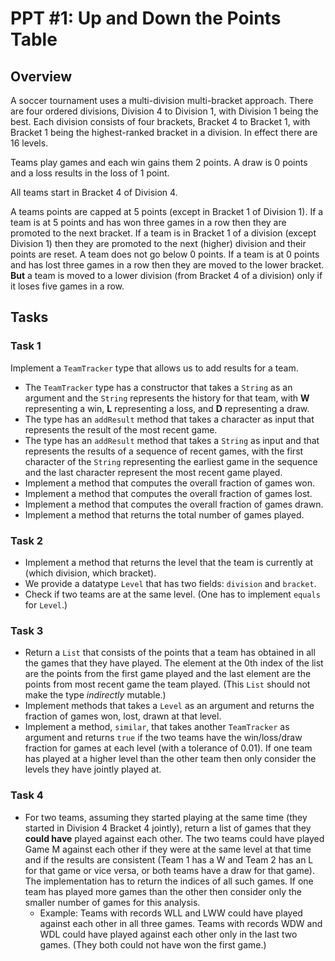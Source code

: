# PPT #1: Up and Down the Points Table
## Overview
A soccer tournament uses a multi-division multi-bracket approach. There are four ordered divisions, Division 4 to Division 1, with Division 1 being the best. Each division consists of four brackets, Bracket 4 to Bracket 1, with Bracket 1 being the highest-ranked bracket in a division. In effect there are 16 levels.

Teams play games and each win gains them 2 points. A draw is 0 points and a loss results in the loss of 1 point.

All teams start in Bracket 4 of Division 4. 

A teams points are capped at 5 points (except in Bracket 1 of Division 1). If a team is at 5 points and has won three games in a row then they are promoted to the next bracket. If a team is in Bracket 1 of a division (except Division 1) then they are promoted to the next (higher) division and their points are reset. A team does not go below 0 points. If a team is at 0 points and has lost three games in a row then they are moved to the lower bracket. **But** a team is moved to a lower division (from Bracket 4 of a division) only if it loses five games in a row.

## Tasks
### Task 1
Implement a `TeamTracker` type that allows us to add results for a team. 

- The `TeamTracker` type has a constructor that takes a `String` as an argument and the `String` represents the history for that team, with **W** representing a win, **L** representing a loss, and **D** representing a draw.
- The type has an `addResult` method that takes a character as input that represents the result of the most recent game.
- The type has an `addResult` method that takes a `String` as input and that represents the results of a sequence of recent games, with the first character of the `String` representing the earliest game in the sequence and the last character represent the most recent game played.
- Implement a method that computes the overall fraction of games won.
- Implement a method that computes the overall fraction of games lost.
- Implement a method that computes the overall fraction of games drawn.
- Implement a method that returns the total number of games played.
### Task 2
- Implement a method that returns the level that the team is currently at (which division, which bracket).
- We provide a datatype `Level` that has two fields: `division` and `bracket`.
- Check if two teams are at the same level. (One has to implement `equals` for `Level`.)
### Task 3
- Return a `List` that consists of the points that a team has obtained in all the games that they have played. The element at the 0th index of the list are the points from the first game played and the last element are the points from most recent game the team played. (This `List` should not make the type *indirectly* mutable.)
- Implement methods that takes a `Level` as an argument and returns the fraction of games won, lost, drawn at that level.
- Implement a method, `similar`, that takes another `TeamTracker` as argument and returns `true` if the two teams have the win/loss/draw fraction for games at each level (with a tolerance of 0.01). If one team has played at a higher level than the other team then only consider the levels they have jointly played at.
### Task 4
- For two teams, assuming they started playing at the same time (they started in Division 4 Bracket 4 jointly), return a list of games that they **could have** played against each other. The two teams could have played Game M against each other if they were at the same level at that time and if the results are consistent (Team 1 has a W and Team 2 has an L for that game or vice versa, or both teams have a draw for that game). The implementation has to return the indices of all such games. If one team has played more games than the other then consider only the smaller number of games for this analysis.
    - Example: Teams with records WLL and LWW could have played against each other in all three games. Teams with records WDW and WDL could have played against each other only in the last two games. (They both could not have won the first game.)
